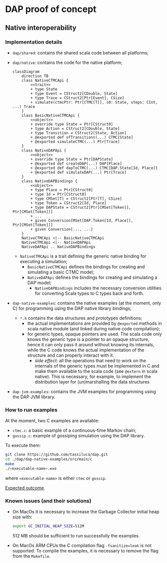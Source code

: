# DAP proof of concept

## Native interoperability

### Implementation details

- `dap/shared`: contains the shared scala code between all platforms;
- `dap/native`: contains the code for the native platform;
  <div style="max-width: 800px">

    ```mermaid
    classDiagram
        direction TB
        class NativeCTMCApi {
            <<trait>>
            + type State
            + type Event = CStruct2[CDouble, State]
            + type Trace = CStruct2[Ptr[Event], CSize]
            + simulate(ctmcPtr: Ptr[CTMC[T]], s0: State, steps: CInt, ...) Trace
        }
        class BasicNativeCTMCApi {
            <<object>>
            + override type State = Ptr[CStruct0]
            + type Action = CStruct2[CDouble, State]
            + type Transition = CStruct2[State, Action]
            + @exported def ofTransitions(...) CTMC[State]
            + @exported simulateCTMC(...) Ptr[Trace]
        }
        class NativeDAPApi {
            <<object>>
            + override type State = Ptr[DAPState]
            + @exported def createDAP(...) DAP[Place]
            + @exported def dapToCTMC(...) CTMC[DAP.State[Id, Place]]
            + @exported def simulateDAP(...) Ptr[Trace]
        }
        class NativeDAPBindings {
            <<object>>
            + type Place = Ptr[CStruct0]
            + type Id = Ptr[CStruct0]
            + type CMSet[T] = CStruct2[Ptr[T], CSize]
            + type Token = CStruct2[Id, Place]
            + type DAPState = CStruct2[Ptr[CMSet[Token]], Ptr[CMSet[Token]]]
            + ...
            + given Conversion[MSet[DAP.Token[Id, Place]], Ptr[CMSet[Token]]]
            + given Conversion[..., ...]
        }
        NativeCTMCApi <|-- BasicNativeCTMCApi
        NativeCTMCApi <|-- NativeDAPApi
        NativeDAPApi .. NativeDAPBindings
    ```

  </div>

  - `NativeCTMCApi` is a trait defining the generic native binding for executing a simulation;
    - `BasicNativeCTMCApi` defines the bindings for creating and simulating a basic CTMC model;
    - `NativeDAPApi` defines the bindings for creating and simulating a DAP model;
        - `NativeDAPBindings` includes the necessary conversion utilities for converting Scala types to C types back and forth.
- `dap-native-examples`: contains the native examples (at the moment, only C) for programming using the DAP native library bindings;
  - `*.h` contains the data structures and prototypes definitions;
    - the actual implementations are provided by `@exported` methods in scala native module (and linked during native code compilation);
    - for generic types, opaque pointers are used. The scala code only knows the generic type is a pointer to an opaque structure, hence it can only pass it around without knowing its internals, while the C code knows the actual implementation of the structure and can properly interact with it.
      - _side effect_: all the operations that need to work on the internals of the generic types must be implemented in C and make them available to the scala code (see `@extern` in scala native). This is necessary, for example, to implement the distribution layer for (un)marshalling the data structures
- `dap-jvm-examples`: contains the JVM examples for programming using the DAP JVM library.

### How to run examples

At the moment, two C examples are available:

- `ctmc.c`: a basic example of a continuous-time Markov chain;
- `gossip.c`: example of gossiping simulation using the DAP library.

To execute them:

```bash
git clone https://github.com/tassiluca/dap.git
cd ./dap/dap-native-examples/src/main/c
make
./<executable-name>.exe
```

where `<executable-name>` is either `ctmc` or `gossip`.

[Expected outcome](https://github.com/tassiluca/dap/actions/runs/12787902057/job/35648073751#step:7:94).

### Known issues (and their solutions)

- On MacOs it is necessary to increase the Garbage Collector initial heap size with:

    ```bash
    export GC_INITIAL_HEAP_SIZE=512M
    ```

  512 MB should be sufficient to run successfully the examples.

- On MacOs ARM CPUs the C compilation flag `-fsanitize=leak` is not supported. To compile the examples, it is necessary to remove the flag from the `Makefile`.
